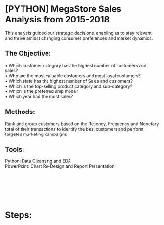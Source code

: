 # [PYTHON] MegaStore Sales Analysis from 2015-2018

This analysis guided our strategic decisions, enabling us to stay relevant and thrive amidst changing consumer preferences and market dynamics. 


## The Objective: 
• Which customer category has the highest number of customers and sales? <br/>
• Who are the most valuable customers and most loyal customers? <br/>
• Which state has the highest number of Sales and customers? <br/>
• Which is the top-selling product category and sub-category? <br/>
• Which is the preferred ship mode? <br/>
• Which year had the most sales?

## Methods: 
Rank and group customers based on the Recency, Frequency and Monetary total of their transactions to identify the best customers and perform targeted marketing campaigns

## Tools: 
Python: Data Cleansing and EDA <br/>
PowerPoint: Chart Re-Design and Report Presentation

<pre>




   
</pre>

# Steps:
